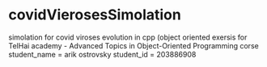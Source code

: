 # covidVierosesSimolation
simolation for covid viroses evolution in cpp (object oriented exersis for TelHai academy - Advanced Topics in Object-Oriented Programming corse
student_name = arik ostrovsky
student_id = 203886908

